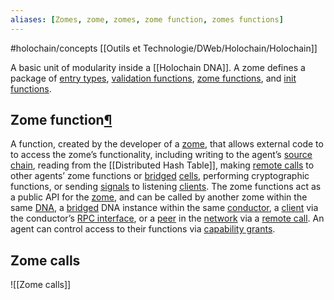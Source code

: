 ```yaml
---
aliases: [Zomes, zome, zomes, zome function, zomes functions]
---
```


#holochain/concepts
[[Outils et Technologie/DWeb/Holochain/Holochain]]

A basic unit of modularity inside a [[Holochain DNA]]. A zome defines a package of [entry types](https://developer.holochain.org/glossary/#entry-type), [validation functions](https://developer.holochain.org/glossary/#validation-functions), [zome functions](https://developer.holochain.org/glossary/#zome-function), and [init functions](https://developer.holochain.org/glossary/#init-function).

## Zome function[¶](https://developer.holochain.org/glossary/#zome-function "Permanent link")

A function, created by the developer of a [zome](https://developer.holochain.org/glossary/#zome), that allows external code to to access the zome’s functionality, including writing to the agent’s [source chain](https://developer.holochain.org/glossary/#source-chain), reading from the [[Distributed Hash Table]], making [remote calls](https://developer.holochain.org/glossary/#remote-call) to other agents’ zome functions or [bridged](https://developer.holochain.org/glossary/#bridge) [cells](https://developer.holochain.org/glossary/#cell), performing cryptographic functions, or sending [signals](https://developer.holochain.org/glossary/#signal) to listening [clients](https://developer.holochain.org/glossary/#client). The zome functions act as a public API for the [zome](https://developer.holochain.org/glossary/#zome), and can be called by another zome within the same [DNA](https://developer.holochain.org/glossary/#dna), a [bridged](https://developer.holochain.org/glossary/#bridge) DNA instance within the same [conductor](https://developer.holochain.org/glossary/#conductor), a [client](https://developer.holochain.org/glossary/#client) via the conductor’s [RPC interface](https://developer.holochain.org/glossary/#rpc-interface), or a [peer](https://developer.holochain.org/glossary/#peer) in the [network](https://developer.holochain.org/glossary/#network) via a [remote call](https://developer.holochain.org/glossary/#remote-call). An agent can control access to their functions via [capability grants](https://developer.holochain.org/glossary/#capability-grant).

## Zome calls
![[Zome calls]]